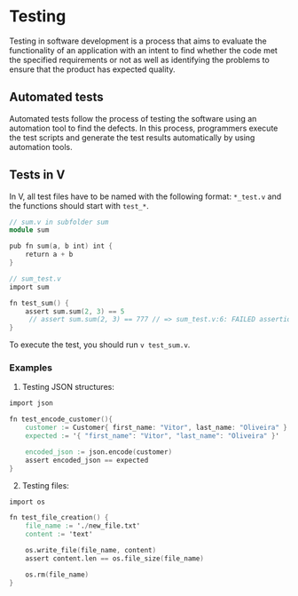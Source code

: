 # Testing

Testing in software development is a process that aims to evaluate the functionality of an application with an intent to find whether the code met the specified requirements or not as well as identifying the problems to ensure that the product has expected quality.

## Automated tests

Automated tests follow the process of testing the software using an automation tool to find the defects. In this process, programmers execute the test scripts and generate the test results automatically by using automation tools.

## Tests in V

In V, all test files have to be named with the following format: `*_test.v` and the functions should start with `test_*`.

```v
// sum.v in subfolder sum
module sum

pub fn sum(a, b int) int {
    return a + b
}
```

```v
// sum_test.v
import sum

fn test_sum() {
    assert sum.sum(2, 3) == 5
     // assert sum.sum(2, 3) == 777 // => sum_test.v:6: FAILED assertion
}
```

To execute the test, you should run `v test_sum.v`.

### Examples

1. Testing JSON structures:

```v
import json

fn test_encode_customer(){
    customer := Customer{ first_name: "Vitor", last_name: "Oliveira" }
    expected := '{ "first_name": "Vitor", "last_name": "Oliveira" }'

    encoded_json := json.encode(customer)
    assert encoded_json == expected
}
```

2. Testing files:

```v
import os

fn test_file_creation() {
    file_name := './new_file.txt'
    content := 'text'

    os.write_file(file_name, content)
    assert content.len == os.file_size(file_name)

    os.rm(file_name)
}
```
